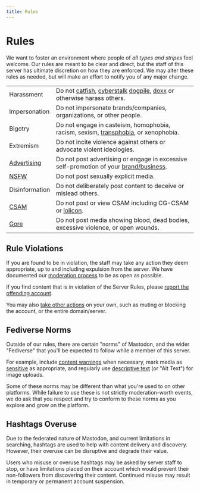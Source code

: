 ```yaml
---
title: Rules
---
```


# Rules

We want to foster an environment where people of _all types and stripes_ feel welcome.
Our rules are meant to be clear and direct, but the staff of this server has ultimate discretion on how they are enforced.
We may alter these rules as needed, but will make an effort to notify you of any major change.

|                                                        |                                                                                                                                                                                                                                                               |
| ------------------------------------------------------ | ------------------------------------------------------------------------------------------------------------------------------------------------------------------------------------------------------------------------------------------------------------- |
| Harassment                                             | Do not [catfish](https://en.wikipedia.org/wiki/Catfishing), [cyberstalk](https://en.wikipedia.org/wiki/Cyberstalking) [dogpile](https://en.wikipedia.org/wiki/Dogpiling_(Internet)), [doxx](https://en.wikipedia.org/wiki/Doxing) or otherwise harass others. |
| Impersonation                                          | Do not impersonate brands/companies, organizations, or other people.                                                                                                                                                                                          |
| Bigotry                                                | Do not engage in casteism, homophobia, racism, sexism, [transphobia](/rules/transphobia), or xenophobia.                                                                                                                                                      |
| Extremism                                              | Do not incite violence against others or advocate violent ideologies.                                                                                                                                                                                         |
| [Advertising](/rules/advertising)                      | Do not post advertising or engage in excessive self-promotion of your [brand/business](/rules/brands).                                                                                                                                                        |
| [NSFW](/rules/nsfw)                                    | Do not post sexually explicit media.                                                                                                                                                                                                                          |
| Disinformation                                         | Do not deliberately post content to deceive or mislead others.                                                                                                                                                                                                |
| [CSAM](/rules/nsfw#csam)                               | Do not post or view CSAM including CG-CSAM or [lolicon](https://en.wikipedia.org/wiki/Lolicon).                                                                                                                                                               |
| [Gore](https://en.wikipedia.org/wiki/Graphic_violence) | Do not post media showing blood, dead bodies, excessive violence, or open wounds.                                                                                                                                                                             |

## Rule Violations

If you are found to be in violation, the staff may take any action they deem appropriate, up to and including expulsion from the server.
We have documented our [moderation process](/rules/moderation) to be as open as possible.

If you find content that is in violation of the Server Rules, please [report the offending account](https://docs.joinmastodon.org/user/moderating/#report).

You may also [take other actions](https://docs.joinmastodon.org/user/moderating/) on your own, such as muting or blocking the account, or the entire domain/server.

## Fediverse Norms

Outside of our rules, there are certain "norms" of Mastodon, and the wider "Fediverse" that you'll be expected to follow while a member of this server.

For example, include [content warnings](https://docs.joinmastodon.org/user/posting/#cw) when necessary, mark media as [sensitive](https://docs.joinmastodon.org/user/posting/#cw) as appropriate, and regularly use [descriptive text](https://docs.joinmastodon.org/user/posting/#edit) (or "Alt Text") for image uploads.

Some of these norms may be different than what you're used to on other platforms.
While failure to use these is not strictly moderation-worth events, we do ask that you respect and try to conform to these norms as you explore and grow on the platform.

## Hashtags Overuse

Due to the federated nature of Mastodon, and current limitations in searching, hashtags are used to help with content delivery and discovery.
However, their overuse can be disruptive and degrade their value.

Users who misuse or overuse hashtags may be asked by server staff to stop, or have limitations placed on their account which would prevent their non-followers from discovering their content.
Continued misuse may result in temporary or permanent account suspension.